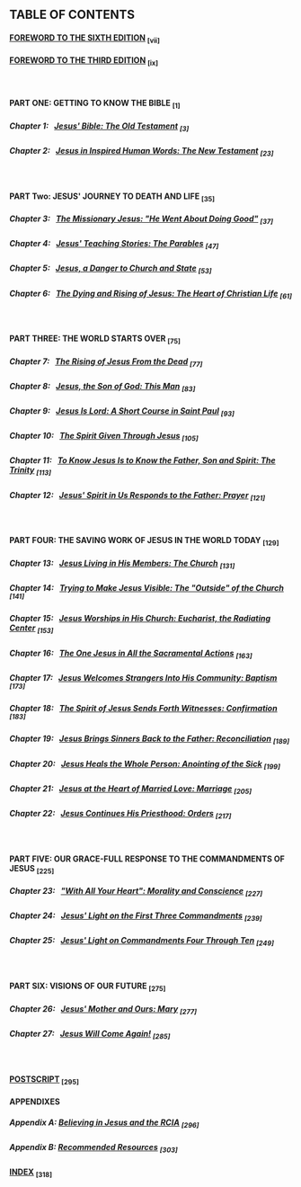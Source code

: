 ## TABLE OF CONTENTS

#### [FOREWORD TO THE SIXTH EDITION](Text/FOREWORD%20TO%20THE%20SIXTH%20EDITION.md)   <sub>[vii]</sub>

#### [FOREWORD TO THE THIRD EDITION](Text/FOREWORD%20TO%20THE%20THIRD%20EDITION.md)   <sub>[ix]</sub>
<br>

#### PART ONE: GETTING TO KNOW THE BIBLE 	<sub>[1]</sub>
##### Chapter 1: &nbsp; [*Jesus' Bible: The Old Testament*](Text/Jesus%27%20Bible%3A%20The%20Old%20Testament.md)	<sub>[3]</sub>
##### Chapter 2: &nbsp; [*Jesus in Inspired Human Words: The New Testament*](Text/Jesus%20in%20Inspired%20Human%20Words%3A%20The%20New%20Testament.md)	<sub>[23]</sub>
<br>

#### PART Two: JESUS' JOURNEY TO DEATH AND LIFE 	<sub>[35]</sub>
##### Chapter 3: &nbsp; [*The Missionary Jesus: "He Went About Doing Good"*](Text/The%20Missionary%20Jesus%3A%20%22He%20Went%20About%20Doing%20Good%22.md)	<sub>[37]</sub>
##### Chapter 4: &nbsp; [*Jesus' Teaching Stories: The Parables*](Text/Jesus%27%20Teaching%20Stories%3A%20The%20Parables.md)	<sub>[47]</sub>
##### Chapter 5: &nbsp; [*Jesus, a Danger to Church and State*](Text/Jesus,%20a%20Danger%20to%20Church%20and%20State.md)	<sub>[53]</sub>
##### Chapter 6: &nbsp; [*The Dying and Rising of Jesus: The Heart of Christian Life*](Text/The%20Dying%20and%20Rising%20of%20Jesus%3A%20The%20Heart%20of%20Christian%20Life.md)	<sub>[61]</sub>
<br>

#### PART THREE: THE WORLD STARTS OVER 	<sub>[75]</sub>
##### Chapter 7: &nbsp; [*The Rising of Jesus From the Dead*](Text/The%20Rising%20of%20Jesus%20From%20the%20Dead.md)	<sub>[77]</sub> 
##### Chapter 8: &nbsp; [*Jesus, the Son of God: This Man*](Text/Jesus,%20the%20Son%20of%20God%3A%20This%20Man.md)	<sub>[83]</sub> 
##### Chapter 9: &nbsp; [*Jesus Is Lord: A Short Course in Saint Paul*](Text/Jesus%20Is%20Lord%3A%20A%20Short%20Course%20in%20Saint%20Paul.md)	<sub>[93]</sub> 
##### Chapter 10: &nbsp; [*The Spirit Given Through Jesus*](Text/The%20Spirit%20Given%20Through%20Jesus.md)	<sub>[105]</sub> 
##### Chapter 11: &nbsp; [*To Know Jesus Is to Know the Father, Son and Spirit: The Trinity*](Text/To%20Know%20Jesus%20Is%20to%20Know%20the%20Father,%20Son%20and%20Spirit%3A%20The%20Trinity.md)	<sub>[113]</sub> 
##### Chapter 12: &nbsp; [*Jesus' Spirit in Us Responds to the Father: Prayer*](Text/Jesus%27%20Spirit%20in%20Us%20Responds%20to%20the%20Father%3A%20Prayer.md)	<sub>[121]</sub>
<br>

#### PART FOUR: THE SAVING WORK OF JESUS IN THE WORLD TODAY 	<sub>[129]</sub> 
##### Chapter 13: &nbsp; [*Jesus Living in His Members: The Church*](Text/Jesus%20Living%20in%20His%20Members%3A%20The%20Church.md)	<sub>[131]</sub> 
##### Chapter 14: &nbsp; [*Trying to Make Jesus Visible: The "Outside" of the Church*](Text/Trying%20to%20Make%20Jesus%20Visible%3A%20The%20%22Outside%22%20of%20the%20Church.md)	<sub>[141]</sub> 
##### Chapter 15: &nbsp; [*Jesus Worships in His Church: Eucharist, the Radiating Center*](Text/Jesus%20Worships%20in%20His%20Church%3A%20Eucharist,%20the%20Radiating%20Center.md)	<sub>[153]</sub> 
##### Chapter 16: &nbsp; [*The One Jesus in All the Sacramental Actions*](Text/The%20One%20Jesus%20in%20All%20the%20Sacramental%20Actions.md)	<sub>[163]</sub> 
##### Chapter 17: &nbsp; [*Jesus Welcomes Strangers Into His Community: Baptism*](Text/Jesus%20Welcomes%20Strangers%20Into%20His%20Community%3A%20Baptism.md)	<sub>[173]</sub> 
##### Chapter 18: &nbsp; [*The Spirit of Jesus Sends Forth Witnesses: Confirmation*](Text/The%20Spirit%20of%20Jesus%20Sends%20Forth%20Witnesses%3A%20Confirmation.md)	<sub>[183]</sub>
##### Chapter 19: &nbsp; [*Jesus Brings Sinners Back to the Father: Reconciliation*](Text/Jesus%20Brings%20Sinners%20Back%20to%20the%20Father%3A%20Reconciliation.md)	<sub>[189]</sub>
##### Chapter 20: &nbsp; [*Jesus Heals the Whole Person: Anointing of the Sick*](Text/Jesus%20Heals%20the%20Whole%20Person%3A%20Anointing%20of%20the%20Sick.md)	<sub>[199]</sub>
##### Chapter 21: &nbsp; [*Jesus at the Heart of Married Love: Marriage*](Text/Jesus%20at%20the%20Heart%20of%20Married%20Love%3A%20Marriage.md)	<sub>[205]</sub>
##### Chapter 22: &nbsp; [*Jesus Continues His Priesthood: Orders*](Text/Jesus%20Continues%20His%20Priesthood%3A%20Orders.md)	<sub>[217]</sub>
<br>

#### PART FIVE: OUR GRACE-FULL RESPONSE TO THE COMMANDMENTS OF JESUS	<sub>[225]</sub>
##### Chapter 23: &nbsp; [*"With All Your Heart": Morality and Conscience*](Text/%22With%20All%20Your%20Heart%22%3A%20Morality%20and%20Conscience.md)	<sub>[227]</sub>
##### Chapter 24: &nbsp; [*Jesus' Light on the First Three Commandments*](Text/Jesus%27%20Light%20on%20the%20First%20Three%20Commandments.md)	<sub>[239]</sub>
##### Chapter 25: &nbsp; [*Jesus' Light on Commandments Four Through Ten*](Text/Jesus%27%20Light%20on%20Commandments%20Four%20Through%20Ten.md)	<sub>[249]</sub>
<br>

#### PART SIX: VISIONS OF OUR FUTURE	<sub>[275]</sub>
##### Chapter 26: &nbsp; [*Jesus' Mother and Ours: Mary*](Text/Jesus%27%20Mother%20and%20Ours%3A%20Mary.md)	<sub>[277]</sub>
##### Chapter 27: &nbsp; [*Jesus Will Come Again!*](Text/Jesus%20Will%20Come%20Again!.md)	<sub>[285]</sub>
<br>

#### [POSTSCRIPT](Text/POSTSCRIPT.md)	<sub>[295]</sub>

#### APPENDIXES

##### *Appendix A*: [Believing in Jesus *and the* RCIA](Text/Believing%20in%20Jesus%20and%20the%20RCIA.md)	<sub>[296]</sub>

##### *Appendix B*: [*Recommended Resources*](Text/Recommended%20Resources.md)	<sub>[303]</sub>

#### [INDEX](Text/INDEX.md)	<sub>[318]</sub>
